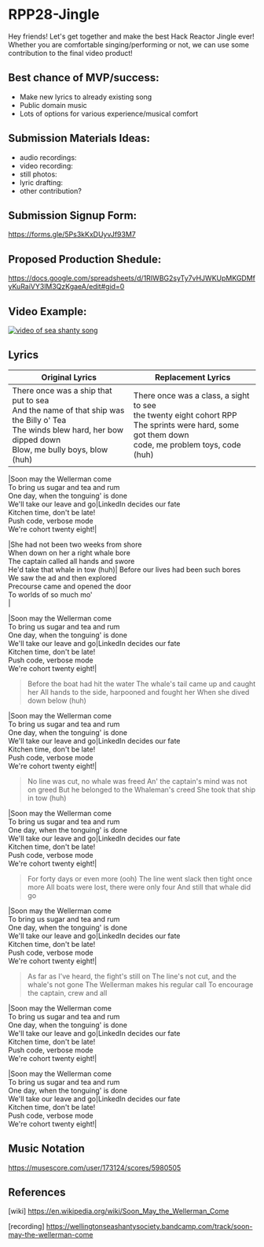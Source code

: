 # RPP28-Jingle
Hey friends! Let's get together and make the best Hack Reactor Jingle ever! Whether you are comfortable singing/performing or not, we can use some contribution to the final video product!
## Best chance of MVP/success:
* Make new lyrics to already existing song
* Public domain music
* Lots of options for various experience/musical comfort
## Submission Materials Ideas:
* audio recordings:
* video recording:
* still photos:
* lyric drafting:
* other contribution?
## Submission Signup Form: 
https://forms.gle/5Ps3kKxDUyvJf93M7

## Proposed Production Shedule:
https://docs.google.com/spreadsheets/d/1RIWBG2syTy7vHJWKUpMKGDMfyKuRaiVY3lM3QzKgaeA/edit#gid=0
## Video Example:
[![video of sea shanty song](http://img.youtube.com/vi/UgsurPg9Ckw/0.jpg)](http://www.youtube.com/watch?v=UgsurPg9Ckw "Sea Shanty")

## Lyrics
|Original Lyrics | Replacement Lyrics|
|--------------------------- | ---------------------------|
|There once was a ship that put to sea<br>And the name of that ship was the Billy o' Tea<br>The winds blew hard, her bow dipped down<br>Blow, me bully boys, blow (huh)|There once was a class, a sight to see<br>the twenty eight cohort RPP<br>The sprints were hard, some got them down<br>code, me problem toys, code (huh)|

|Soon may the Wellerman come<br>To bring us sugar and tea and rum<br>One day, when the tonguing' is done<br>We'll take our leave and go|LinkedIn decides our fate<br>Kitchen time, don't be late!<br>Push code, verbose mode<br>We're cohort twenty eight!|


|She had not been two weeks from shore<br>When down on her a right whale bore<br>The captain called all hands and swore<br>He'd take that whale in tow (huh)| Before our lives had been such bores<br>We saw the ad and then explored<br>Precourse came and opened the door<br>To worlds of so much mo'<br>|

|Soon may the Wellerman come<br>To bring us sugar and tea and rum<br>One day, when the tonguing' is done<br>We'll take our leave and go|LinkedIn decides our fate<br>Kitchen time, don't be late!<br>Push code, verbose mode<br>We're cohort twenty eight!|

> Before the boat had hit the water
> The whale's tail came up and caught her
> All hands to the side, harpooned and fought her
> When she dived down below (huh)

|Soon may the Wellerman come<br>To bring us sugar and tea and rum<br>One day, when the tonguing' is done<br>We'll take our leave and go|LinkedIn decides our fate<br>Kitchen time, don't be late!<br>Push code, verbose mode<br>We're cohort twenty eight!|

> No line was cut, no whale was freed
> An' the captain's mind was not on greed
> But he belonged to the Whaleman's creed
> She took that ship in tow (huh)

|Soon may the Wellerman come<br>To bring us sugar and tea and rum<br>One day, when the tonguing' is done<br>We'll take our leave and go|LinkedIn decides our fate<br>Kitchen time, don't be late!<br>Push code, verbose mode<br>We're cohort twenty eight!|

> For forty days or even more (ooh)
> The line went slack then tight once more
> All boats were lost, there were only four
> And still that whale did go

|Soon may the Wellerman come<br>To bring us sugar and tea and rum<br>One day, when the tonguing' is done<br>We'll take our leave and go|LinkedIn decides our fate<br>Kitchen time, don't be late!<br>Push code, verbose mode<br>We're cohort twenty eight!|

> As far as I've heard, the fight's still on
> The line's not cut, and the whale's not gone
> The Wellerman makes his regular call
> To encourage the captain, crew and all

|Soon may the Wellerman come<br>To bring us sugar and tea and rum<br>One day, when the tonguing' is done<br>We'll take our leave and go|LinkedIn decides our fate<br>Kitchen time, don't be late!<br>Push code, verbose mode<br>We're cohort twenty eight!|

|Soon may the Wellerman come<br>To bring us sugar and tea and rum<br>One day, when the tonguing' is done<br>We'll take our leave and go|LinkedIn decides our fate<br>Kitchen time, don't be late!<br>Push code, verbose mode<br>We're cohort twenty eight!|

## Music Notation
https://musescore.com/user/173124/scores/5980505

## References
[wiki] https://en.wikipedia.org/wiki/Soon_May_the_Wellerman_Come

[recording] https://wellingtonseashantysociety.bandcamp.com/track/soon-may-the-wellerman-come
